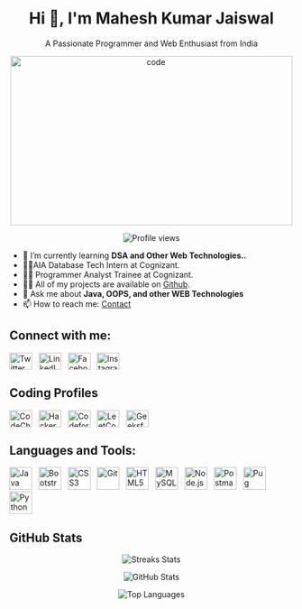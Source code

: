 <div align="center">
  <h1>Hi 👋, I'm Mahesh Kumar Jaiswal</h1>
  <p>A Passionate Programmer and Web Enthusiast from India</p>
</div>




<p align="center">
  <img src="https://i.pinimg.com/originals/e1/1f/85/e11f8529f2151c06881ee4c98afaec72.gif" alt="code" height="300" width="500">
</p>

<p align="center">
  <img src="https://komarev.com/ghpvc/?username=mkj07&label=Profile%20views&color=0e75b6&style=flat" alt="Profile views">
</p>



- 🌱 I’m currently learning **DSA and Other Web Technologies..**
- 👨‍💼AIA Database Tech Intern at Cognizant.
- 👨‍💼 Programmer Analyst Trainee at Cognizant.
- 👨‍💻 All of my projects are available on [Github](https://github.com/MKJ07).
- 💬 Ask me about **Java, OOPS, and other WEB Technologies**
- 📫 How to reach me: [Contact](mahesh8479j@gmail.com)

## Connect with me:
<a href="https://twitter.com/mkj_07"><img align="center" src="https://cdn-icons-png.flaticon.com/512/124/124021.png" alt="Twitter" height="30" width="40" /></a>&nbsp;&nbsp;
<a href="https://linkedin.com/in/mahesh-kumar-jaiswal-1501581b6/"><img align="center" src="https://cdn-icons-png.flaticon.com/512/174/174857.png" alt="LinkedIn" height="30" width="40" /></a>&nbsp;&nbsp;
<a href="https://fb.com/maheshkumarjaiswal"><img align="center" src="https://cdn-icons-png.flaticon.com/128/3670/3670032.png" alt="Facebook" height="30" width="40" /></a>&nbsp;&nbsp;
<a href="https://instagram.com/its_mkj07"><img align="center" src="https://cdn-icons-png.flaticon.com/512/174/174855.png" alt="Instagram" height="30" width="40" /></a>&nbsp;&nbsp;


## Coding Profiles

<p>
  <a href="https://www.codechef.com/users/mkj07"><img align="center" src="https://cdn.codechef.com/images/cc-logo.svg" alt="CodeChef" height="30" width="40" /></a>&nbsp;&nbsp;
  <a href="https://www.hackerrank.com/mkj07"><img align="center" src="https://images.g2crowd.com/uploads/product/image/social_landscape/social_landscape_060528149c093ad5a64d6d8428c514c5/hackerrank-developer-skills-platform.png" alt="HackerRank" height="30" width="40" /></a>&nbsp;&nbsp;
  <a href="https://codeforces.com/profile/mkj07"><img align="center" src="https://codeforces.org/s/0/images/codeforces-sponsored-by-ton.png" alt="Codeforces" height="30" width="40" /></a>&nbsp;&nbsp;
  <a href="https://leetcode.com/mkj07/"><img align="center" src="https://media.geeksforgeeks.org/wp-content/cdn-uploads/20190710102234/download3.png" alt="LeetCode" height="30" width="40" /></a>&nbsp;&nbsp;
  <a href="https://auth.geeksforgeeks.org/user/mkj07/"><img align="center" src="https://leetcode.com/_next/static/images/logo-dark-c96c407d175e36c81e236fcfdd682a0b.png" alt="GeeksforGeeks" height="30" width="40" /></a>
</p>

## Languages and Tools:

<p >
  <a href="https://www.java.com"><img src="https://cdn-images-1.medium.com/max/1024/1*iIXOmGDzrtTJmdwbn7cGMw.png" alt="Java" width="40" height="40"/></a>&nbsp;&nbsp;
  <a href="https://getbootstrap.com/"><img src="https://www.bootstrapcdn.com/assets/img/og.dd30b10.png" alt="Bootstrap" width="40" height="40"/></a>&nbsp;&nbsp;
  <a href="https://www.w3.org/html/"><img src="https://cdn.pixabay.com/photo/2017/08/05/11/16/logo-2582747_1280.png" alt="CSS3" width="40" height="40"/></a>&nbsp;&nbsp;
  <a href="https://git-scm.com/"><img src="https://www.vectorlogo.zone/logos/git-scm/git-scm-icon.svg" alt="Git" width="40" height="40"/></a>&nbsp;&nbsp;
  <a href="https://www.w3.org/html/"><img src="https://cdn.vox-cdn.com/thumbor/HFwS18BH4dG7dl5kD37qHK2nemg=/0x2:580x389/1400x1050/filters:focal(0x2:580x389):format(jpeg)/cdn.vox-cdn.com/assets/979932/html5.jpeg" alt="HTML5" width="40" height="40"/></a>&nbsp;&nbsp;
  <a href="https://www.mysql.com/"><img src="https://cdn-icons-png.flaticon.com/512/4492/4492311.png" alt="MySQL" width="40" height="40"/></a>&nbsp;&nbsp;
  <a href="https://nodejs.org"><img src="https://cdn.iconscout.com/icon/free/png-256/node-js-3628954-3030179.png" alt="Node.js" width="40" height="40"/></a>&nbsp;&nbsp;
  <a href="https://postman.com"><img src="https://www.vectorlogo.zone/logos/getpostman/getpostman-icon.svg" alt="Postman" width="40" height="40"/></a>&nbsp;&nbsp;
  <a href="https://pugjs.org"><img src="https://cdn.worldvectorlogo.com/logos/pug.svg" alt="Pug" width="40" height="40"/></a>&nbsp;&nbsp;
  <a href="https://www.python.org"><img src="https://cdn.iconscout.com/icon/free/png-256/python-3629591-3032289.png" alt="Python" width="40" height="40"/></a>
</p>


## GitHub Stats

<p align="center">
  <img src="https://github-readme-streak-stats.herokuapp.com/?user=mkj07&column=8&margin-w=35&margin-h=35&no-bg=true&no-frame=true&theme=radical" alt="Streaks Stats">
</p>
<p align="center">
  <img src="https://github-readme-stats-git-masterrstaa-rickstaa.vercel.app/api?username=mkj07&show_icons=true&theme=transparent" alt="GitHub Stats">
</p>
<p align="center">
  <img src="https://github-readme-stats.vercel.app/api/top-langs/?username=mkj07&layout=compact&bg_color=00000000" alt="Top Languages">
</p>

